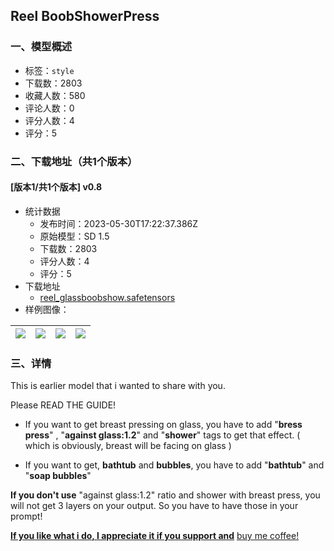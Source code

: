 ## Reel BoobShowerPress
### 一、模型概述

- 标签：`style`
- 下载数：2803
- 收藏人数：580
- 评论人数：0
- 评分人数：4
- 评分：5

### 二、下载地址（共1个版本）

#### [版本1/共1个版本] v0.8

- 统计数据
  - 发布时间：2023-05-30T17:22:37.386Z
  - 原始模型：SD 1.5
  - 下载数：2803
  - 评分人数：4
  - 评分：5
- 下载地址
  - [reel_glassboobshow.safetensors](https://civitai.com/api/download/models/85672)
- 样例图像：

| <img src="https://image.civitai.com/xG1nkqKTMzGDvpLrqFT7WA/b18ab315-0dc5-4a84-af63-6b2da0e2c50e/width=450/971366.jpeg" /> | <img src="https://image.civitai.com/xG1nkqKTMzGDvpLrqFT7WA/9952801a-11b9-4aa4-87a6-2604b496cf5a/width=450/971361.jpeg" /> | <img src="https://image.civitai.com/xG1nkqKTMzGDvpLrqFT7WA/45553fd4-f5f5-47a7-968f-c5813f4fb0c7/width=450/971363.jpeg" /> | <img src="https://image.civitai.com/xG1nkqKTMzGDvpLrqFT7WA/5789eded-1f65-4e45-892e-88e1b1b9663f/width=450/971362.jpeg" /> |
| ---- | ---- | ---- | ---- |


### 三、详情
<p>This is earlier model that i wanted to share with you.</p><p>Please READ THE GUIDE!</p><p></p><ul><li><p>If you want to get breast pressing on glass, you have to add "<strong>bress press</strong>" , "<strong>against glass:1.2</strong>" and "<strong>shower</strong>" tags to get that effect. ( which is obviously, breast will be facing on glass )</p></li><li><p>If you want to get, <strong>bathtub</strong> and <strong>bubbles</strong>, you have to add "<strong>bathtub</strong>" and "<strong>soap bubbles</strong>"</p></li></ul><p></p><p><strong>If you don't use</strong> "against glass:1.2" ratio and shower with breast press, you will not get 3 layers on your output. So you have to have those in your prompt!</p><p><strong><u>If you like what i do, I appreciate it if you support and</u></strong> <a target="_blank" rel="ugc" href="https://www.buymeacoffee.com/cagunarM">buy me coffee!</a></p>